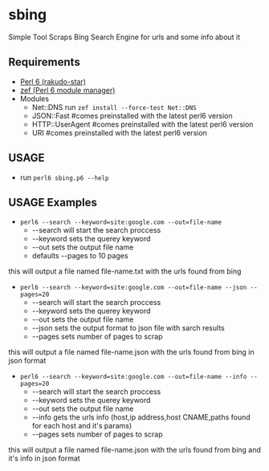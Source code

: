 # sbing
Simple Tool Scraps Bing Search Engine for urls and some info about it
## Requirements
  * [Perl 6 (rakudo-star)](https://rakudo.org/files)
  * [zef (Perl 6 module manager)](https://github.com/ugexe/zef) 
  * Modules
    * Net::DNS run `zef install --force-test Net::DNS`
    * JSON::Fast #comes preinstalled with the latest perl6 version
    * HTTP::UserAgent #comes preinstalled with the latest perl6 version
    * URI #comes preinstalled with the latest perl6 version
## USAGE
 * run `perl6 sbing.p6 --help`
## USAGE Examples
  * `perl6 --search --keyword=site:google.com --out=file-name`
    * --search will start the search proccess
    * --keyword sets the querey keyword
    * --out sets the output file name
    * defaults --pages to 10 pages
    
this will output a file named file-name.txt with the urls found from bing

  * `perl6 --search --keyword=site:google.com --out=file-name --json --pages=20`
    * --search will start the search proccess
    * --keyword sets the querey keyword
    * --out sets the output file name
    * --json sets the output format to json file with sarch results
    * --pages sets number of pages to scrap
    
this will output a file named file-name.json with the urls found from bing in json format

  * `perl6 --search --keyword=site:google.com --out=file-name --info --pages=20`
    * --search will start the search proccess
    * --keyword sets the querey keyword
    * --out sets the output file name
    * --info gets the urls info (host,ip address,host CNAME,paths found for each host and it's params)
    * --pages sets number of pages to scrap
    
this will output a file named file-name.json with the urls found from bing and it's info in json format
